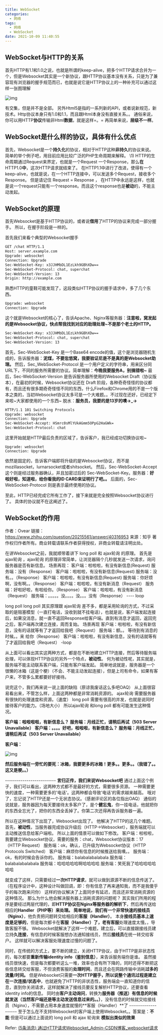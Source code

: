 ```yaml
---
title: WebSocket
categories:
  - 网络
tags:
  - 网络
  - WebSocket
date: 2021-10-09 11:40:55
---
```


## WebSocket与HTTP的关系

首先HTTP有1.1和1.0之说，也就是所谓的keep-alive，把多个HTTP请求合并为一个，但是Websocket其实是一个新协议，跟HTTP协议基本没有关系，只是为了兼容现有浏览器的握手规范而已，也就是说它是HTTP协议上的一种补充可以通过这样一张图理解

![img](https://pic1.zhimg.com/50/6651f2f811ec133b0e6d7e6d0e194b4c_720w.jpg?source=1940ef5c)

有交集，但是并不是全部。
另外Html5是指的一系列新的API，或者说新规范，新技术。Http协议本身只有1.0和1.1，而且跟Html本身没有直接关系。。
通俗来说，你可以用HTTP**协议**传输非Html**数据**，就是这样=。=
再简单来说，**层级不一样**。

## WebSocket是什么样的协议，具体有什么优点

首先，Websocket是一个**持久化**的协议，相对于HTTP这种**非持久**的协议来说。
简单的举个例子吧，用目前应用比较广泛的PHP生命周期来解释。
\1) HTTP的生命周期通过Request来界定，也就是一个Request 一个Response，那么**在**HTTP1.0**中**，这次HTTP请求就结束了。
在HTTP1.1中进行了改进，使得有一个keep-alive，也就是说，在一个HTTP连接中，可以发送多个Request，接收多个Response。
但是请记住 Request = Response ， 在HTTP中永远是这样，也就是说一个request只能有一个response。而且这个response也是**被动**的，不能主动发起。

## WebSocket的原理

首先Websocket是基于HTTP协议的，或者说**借用**了HTTP的协议来完成一部分握手。
所以，在握手阶段是一样的。

首先我们来看个典型的Websocket握手

```tex
GET /chat HTTP/1.1
Host: server.example.com
Upgrade: websocket
Connection: Upgrade
Sec-WebSocket-Key: x3JJHMbDL1EzLkh9GBhXDw==
Sec-WebSocket-Protocol: chat, superchat
Sec-WebSocket-Version: 13
Origin: http://example.com
```

熟悉HTTP的童鞋可能发现了，这段类似HTTP协议的握手请求中，多了几个东西。

```tex
Upgrade: websocket
Connection: Upgrade
```

这个就是Websocket的核心了，告诉Apache、Nginx等服务器：**注意啦，窝发起的是Websocket协议，快点帮我找到对应的助理处理~不是那个老土的HTTP。**

```tex
Sec-WebSocket-Key: x3JJHMbDL1EzLkh9GBhXDw==
Sec-WebSocket-Protocol: chat, superchat
Sec-WebSocket-Version: 13
```

首先，Sec-WebSocket-Key 是一个Base64 encode的值，这个是浏览器随机生成的，告诉服务器：**泥煤，不要忽悠窝，我要验证尼是不是真的是Websocket助理。**
然后，Sec_WebSocket-Protocol 是一个用户定义的字符串，用来区分同URL下，不同的服务所需要的协议。简单理解：**今晚我要服务A，别搞错啦~**
最后，Sec-WebSocket-Version 是告诉服务器所使用的Websocket Draft（协议版本），在最初的时候，Websocket协议还在 Draft 阶段，各种奇奇怪怪的协议都有，而且还有很多期奇奇怪怪不同的东西，什么Firefox和Chrome用的不是一个版本之类的，当初Websocket协议太多可是一个大难题。。不过现在还好，已经定下来啦~大家都使用的一个东西~ 脱水：**服务员，我要的是13岁的噢→_→**

```tex
HTTP/1.1 101 Switching Protocols
Upgrade: websocket
Connection: Upgrade
Sec-WebSocket-Accept: HSmrc0sMlYUkAGmm5OPpG2HaGWk=
Sec-WebSocket-Protocol: chat
```

这里开始就是HTTP最后负责的区域了，告诉客户，我已经成功切换协议啦~

```text
Upgrade: websocket
Connection: Upgrade
```

依然是固定的，告诉客户端即将升级的是Websocket协议，而不是mozillasocket，lurnarsocket或者shitsocket。
然后，Sec-WebSocket-Accept 这个则是经过服务器确认，并且加密过后的 Sec-WebSocket-Key。服务器：**好啦好啦，知道啦，给你看我的ID CARD来证明行了吧。。**
后面的，Sec-WebSocket-Protocol 则是表示最终使用的协议。

至此，HTTP已经完成它所有工作了，接下来就是完全按照Websocket协议进行了。
具体的协议就不在这阐述了。

## WebSocket的作用

作者：Ovear
链接：https://www.zhihu.com/question/20215561/answer/40316953
来源：知乎
著作权归作者所有。商业转载请联系作者获得授权，非商业转载请注明出处。



在讲Websocket之前，我就顺带着讲下 long poll 和 ajax轮询 的原理。
首先是 ajax轮询 ，ajax轮询 的原理非常简单，让浏览器隔个几秒就发送一次请求，询问服务器是否有新信息。
场景再现：
客户端：啦啦啦，有没有新信息(Request)
服务端：没有（Response）
客户端：啦啦啦，有没有新信息(Request)
服务端：没有。。（Response）
客户端：啦啦啦，有没有新信息(Request)
服务端：你好烦啊，没有啊。。（Response）
客户端：啦啦啦，有没有新消息（Request）
服务端：好啦好啦，有啦给你。（Response）
客户端：啦啦啦，有没有新消息（Request）
服务端：。。。。。没。。。。没。。。没有（Response） ---- loop



long poll 
long poll 其实原理跟 ajax轮询 差不多，都是采用轮询的方式，不过采取的是阻塞模型（一直打电话，没收到就不挂电话），也就是说，客户端发起连接后，如果没消息，就一直不返回Response给客户端。直到有消息才返回，返回完之后，客户端再次建立连接，周而复始。
场景再现
客户端：啦啦啦，有没有新信息，没有的话就等有了才返回给我吧（Request）
服务端：额。。   等待到有消息的时候。。来 给你（Response）
客户端：啦啦啦，有没有新信息，没有的话就等有了才返回给我吧（Request） -loop

从上面可以看出其实这两种方式，都是在不断地建立HTTP连接，然后等待服务端处理，可以体现HTTP协议的另外一个特点，**被动性**。
何为被动性呢，其实就是，服务端不能主动联系客户端，只能有客户端发起。
简单地说就是，服务器是一个很懒的冰箱（这是个梗）（不会、不能主动发起连接），但是上司有命令，如果有客户来，不管多么累都要好好接待。

说完这个，我们再来说一说上面的缺陷（原谅我废话这么多吧OAQ）
从上面很容易看出来，不管怎么样，上面这两种都是非常消耗资源的。
ajax轮询 需要服务器有很快的处理速度和资源。（速度）
long poll 需要有很高的并发，也就是说同时接待客户的能力。（场地大小）
所以ajax轮询 和long poll 都有可能发生这种情况。

**客户端：啦啦啦啦，有新信息么？**
**服务端：月线正忙，请稍后再试（503 Server Unavailable）**
**客户端：。。。。好吧，啦啦啦，有新信息么？**
**服务端：月线正忙，请稍后再试（503 Server Unavailable）**

**客户端：**

![img](https://pic2.zhimg.com/50/7c0cf075c7ee4cc6cf52f4572a4c1c10_720w.jpg?source=1940ef5c)

**然后服务端在一旁忙的要死：冰箱，我要更多的冰箱！更多。。更多。。（我错了。。这又是梗。。）**



\--------------------------
**言归正传，我们来说Websocket吧**
通过上面这个例子，我们可以看出，这两种方式都不是最好的方式，需要很多资源。
一种需要更快的速度，一种需要更多的'电话'。这两种都会导致'电话'的需求越来越高。
哦对了，忘记说了HTTP还是一个无状态协议。（感谢评论区的各位指出OAQ）
通俗的说就是，服务器因为每天要接待太多客户了，是个**健忘鬼**，你一挂电话，他就把你的东西全忘光了，把你的东西全丢掉了。你第二次还得再告诉服务器一遍。

所以在这种情况下出现了，Websocket出现了。
他解决了HTTP的这几个难题。
首先，**被动性**，当服务器完成协议升级后（HTTP->Websocket），服务端就可以主动推送信息给客户端啦。
所以上面的情景可以做如下修改。
客户端：啦啦啦，我要建立Websocket协议，需要的服务：chat，Websocket协议版本：17（HTTP Request）
服务端：ok，确认，已升级为Websocket协议（HTTP Protocols Switched）
客户端：麻烦你有信息的时候推送给我噢。。
服务端：ok，有的时候会告诉你的。
服务端：balabalabalabala
服务端：balabalabalabala
服务端：哈哈哈哈哈啊哈哈哈哈
服务端：笑死我了哈哈哈哈哈哈哈

就变成了这样，只需要经过**一次HTTP请求**，就可以做到源源不断的信息传送了。（在程序设计中，这种设计叫做回调，即：你有信息了再来通知我，而不是我傻乎乎的每次跑来问你）
这样的协议解决了上面同步有延迟，而且还非常消耗资源的这种情况。
那么为什么他会解决服务器上消耗资源的问题呢？
其实我们所用的程序是要经过两层代理的，即**HTTP协议在Nginx等服务器的解析下**，然后再传送给相应的**Handler（PHP等）**来处理。
简单地说，我们有一个非常快速的接**线员（Nginx）**，他负责把问题转交给相应的**客服（Handler）**。
本身**接线员基本上速度是足够的**，但是每次都卡在**客服（Handler）**了，老有**客服**处理速度太慢。，导致客服不够。
Websocket就解决了这样一个难题，建立后，可以直接跟接线员建立持**久连接**，有信息的时候客服想办法通知接线员，然后**接线员**在统一转交给客户。
这样就可以解决客服处理速度过慢的问题了。

同时，在传统的方式上，要不断的建立，关闭HTTP协议，由于HTTP是非状态性的，每次都要**重新传输identity info（鉴别信息）**，来告诉服务端你是谁。
虽然接线员很快速，但是每次都要听这么一堆，效率也会有所下降的，同时还得不断把这些信息转交给客服，不但浪费客服的**处理时间**，而且还会在网路传输中消耗**过多的流量/时间。**
但是Websocket只需要**一次HTTP握手，所以说整个通讯过程是建立在一次连接/状态中**，也就避免了HTTP的非状态性，服务端会一直知道你的信息，直到你关闭请求，这样就解决了接线员要反复解析HTTP协议，还要查看identity info的信息。
同时由**客户主动询问**，转换为**服务器（推送）有信息的时候就发送（当然客户端还是等主动发送信息过来的。。）**，没有信息的时候就交给接线员（Nginx），不需要占用本身速度就慢的**客服（Handler）**了
\--------------------
至于怎么在不支持Websocket的客户端上使用Websocket。。答案是：**不能**
但是可以通过上面说的 long poll 和 ajax 轮询来 **模拟出类似的效果**



Refer: [(5条消息) 通过HTTP请求Websocket_Admin-CSDN博客_websocket请求](https://blog.csdn.net/zt102545/article/details/85396360)
